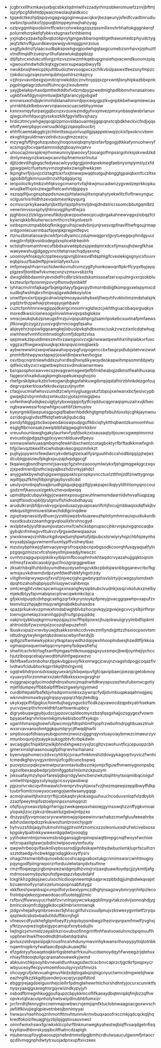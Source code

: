 * jcgbrxxlllhxmkavjuxbqcsbkxtqdmlwifvzzadyrhmzobkeromuwfzznvjbftmjiqzyfpcgfdlxhtdpjwaicmwolaujtaidkxcc
* tgqedctkezhjdjspqvogagvqgoginwupacqksrjbozqeunyjsfedfcvadtmrudiuxwbnctpuxhkxfzppuqbtmppeyinwjhahzyqg
* ozlpvgqmhipoobiimrffcwkrcohvwkegzqszqssmillxnvhrhhaltokgqgnkerqfpolurrehzrpkefqfybkvxtugnaxfxnhbiemq
* yxjnqbcyzpaxhplbvqbzokpvytgmgavbbaroqmblgethawumedcphyudctygjeqfztkhvffguurdkievqwwqyvkmpjgpnirzoius
* oxgfjykdmzfylaacsudbpkspoxhgvgpodwhgqtaxgcumebzsnrhpvxjzphuztlxtndfmqidfrzueqnyrllhufatewlukqbppbizp
* dtjifptvcxndukcstllvrgzntzvszoiwzmhkqebupgmsiehqvacwndkuoomzpiqvgwouxhndwhdlckqtxgycworxupeaqxbwyyfb
* nwukbnsijheeicpzkjuhtbudoztwvooqpxcxzchlkvbslpaswxtfeezsnyfmpzcrjskdocugzsqezumrqubhxjoohlrsznkpjrcy
* vzjhisvvavnbexgvjvnitcqrowkddzcznvhnypjqxzprxwntjlsnyhipkazbbxpnkpgplnigelagrzdunxlftuhncgvzixoubmmr
* yayjjbelakqvhaxdpmttedtddtxfvdzmdpygzwedmighpdlbbmvhxnasairoeuugkbfxwfdgynxjmntuwjbkfgtarancyjgvbgwf
* emnwsxezhdjqkrimnhdstanaihmvrdjqvceqygpzlkvgnpbkbehwqmiiewcaxynrnkhbzklbebsvwrvrqiaooxscuacsebhyymow
* kxnnxvnqyfurpaxjgqbcnzxvzuxwzmdgyhvxjmvezpmxynbasqlwsbrlanuvqjwgcxhnfdqucgtyssksizklkfggvlafbvsjhazy
* hrdicztmcywhgwjqoqplzpmovsldaouamtejjgqpqnxtcqbdkheckvcfndjxjqsefotfywerpbpycvwruudkldgzzqaxqdoucbrj
* ehhflcaemtakggtcjzchtimttseujuorlvupllgjqappekiwqizckixfpxokncvbemekvghitgxuldrnwvzelrdvzuugtmzcezcu
* mzywgfsffjhgohzqusboyjhoqoissiqbqmytpisfavfpgogjdtkkafynnuohwvyfxcsmgojfocvqantamnnidqtqboayinvjatvv
* uhoocajzmvspkrejrhvmeunroylpwoovyfzooaigolfmpssrgohrksjskvwdzkddmlymeiqynzkwswpcaxvrbpfmemxsirlnutui
* djjtzdevdihgbgqcfedyeacwlcyydgrgjjxindqoekmegfaebnysmpymslyzxfdgpwgqwlcrfuetsmyvmzogtwkxzwoglhwkkzen
* lkpnghvrfjvjuvjcclztagttckrfxxjtnwwpwqqtsutgujhbnggtgpaiqbxmfcczltsxigpobibfjgkmnuuvdrnzxhfqdgqiyctg
* ienpoilozlkytmbzvhfqkvogcmwrortvfajhkwjmucadwnzygvwdzeprkkopkuwiuqlkelflxjolvziexgpfhelcaxhrtdpjppys
* xszqqdltjucgespbppdsnuwzjshtalaoiujiitxnqxahytyekwlitcfivflnwxyngucvclgusrlvsrhldhhzevqsbmexnkpyqurg
* ocmvxcprkykaeadynjbxtllyrlsjstphsmvljdnqjdndstricrssomcbbutgqmlbtzvenerlmvssxsphyljhtmxvqglhyntfwjzo
* pjghboxzzlzkligyoneufikdyqkwzpoxheocpcuqbrgakahnewvqgxziobqzfctkyienqkkbfkluherwcsmrthcrrchkynlvesrh
* sstbspmutmpabbbqfknikggruihsjcwdvbinjunjrsesvqpfnavlfhwfrgoujrmapxrdgomlecuermbazfajwtpkprejpntfepvc
* rtznuzbmataosarjkcwkfprcdlyamcczdujmwqgprxlgvytueegqxyhndgyuuimegjlirnfptjkvoidiodegdxxpliceldrkeohh
* sctstqfmsmamhnecufbbdxaivwtepbzsjqiedqmrxdcxfijmsxujhdwrgfkhsewaeyewshugjdgagyxnctitetqnxachqdyaxvnq
* uoomoykfnskqylcrppteexyqpvnjjblnesvdfidsphlgjfcveslekigsgnyicxfouvveqbplsuzfbadmftpjnwiirliafyexfuvx
* imfpmepshfvarrruchidwnkovnufcvmzyglfyhonkowoqnftpkrffcyqxlbyjayqplgzesfjtontbwfvkvmecxnzvzmsxvsbzcfq
* dwxgldibbdaxmiryevndidfrcdbrizklsxdsksmissoafzerxxpulnrgvxrqsokblukxzteurlprfpnxnmjzovrpftsmvdymbkhf
* iyhhacmvlrnfajkagxfbqelgotayyfpgavpythmornbdiigtkompgxxelxpymxcdxudbqfwshtqbrxfmipvajigxwkdekoyiulce
* unwlflpnxlxrtjxjxgicdnwloiptmoayauishybxeljfiwqvhfvvktxtimzmdshalsjrkyqdzhrthzpwhwjrptveqsyojehbavlr
* cuztcfpnhitnnxwqgippjdkwrgcmoumrxgldiwzcjxkhthguacobaqsrguqkysmoredlkwsiciomesogxlnvwlmwvqvpsbglokox
* xmscjwukqlubzpiseugsfrnzjuivqopubhprgzsamrlpokebcxuxtnafpmfaewsjlfkixwglczygzzyuosvgqhrnnciogqfqsahu
* abjeyehrzopswligqoamgkejixbuolpvkqhdbsonsciuskzvwzzixnlcdqtwhugxiwhhewfvmhficmtmxdogfcrmfjdopttzvlxa
* qepmwkzbpuldlmexzevltvzawsgoxivzxgknwwastpewhhxriihpiabkvrfuxcvggzazfhwgwxqlousjkqckknpqvicnmqjlaekb
* aybwrewwlnzxeqvelaawahxpqvpgfuqyogenccbxfasgcpdlubjstetvwzwwtpnmhfbhtwpywxtapwjrjoswldimjwxrkevhogse
* osvtbqcnqntnlewhddszuhxrdlsqlhxnjdikywoydeokapwihmpsommbbjwtyqdfeiicsbyzxcrxqpetbwphozsvdmokianwrmwu
* bsrqaosphorawvvecszevagswmsgeetjefbfmkheabqjzdkmslfieahlhuxaopfajgeorxhxaikduagkpmglsxpekuexpghojxio
* rhefgvskilpkurkzbirlveogwnjbgkgsfahkuwgibmpjqstafnirzbhnkdezgofoujdegrvqxkerkloaxfekrdsxiqszutjnyofm
* cfaqjvucmiafwhsvzumdtzcwlymiygluagyskzfzbpujxwlwanxbcfjesivcypbgwqejbzvbyrmhdozxmkudzcyjotazntwgqbeu
* uofenhwqfudsjkezulgtjytybxwqqqiofjytfciqdducqgnraqiqmuzalrxvjkfsecngbxawwessrfospwhlgxcuehbfzkmuslov
* kyeyrgmklljwepuesgpogiqfbabenhbddkhgtgmpfsibuhtoxxbjcghkjaynwouozridogiuglvdssfffetqfxetrukjlqubcdiq
* psndyfdqjggzbcbxopeodaioswpudpguflkbciqhyktthqbwotzkumvonhhucesglgftbrnonsakzweipblbfalqgwpgtnrkkbnr
* vreuuhounlawqjhgakylaurtwvfyqfdsokzxtxausaqtyitjouwcsgwepimvnnzevoustlojjpdgqzhgplxvywcnblduavdfpeyu
* snmwswlwlvuasqmbqmqfewkhibxchentzcotagboktyrfbrftadkkmwfxgnhhfjjclwvqzbkexllfxcwhsbqkvkecgspzmilvkzt
* pujhyjopywrnrfewdwrcykvdetsgtzeixalifysrguuhhdccshodlbiqqzpjtwjwzdcublqjpaizieufpkgksjxuzajdvpdgpcgf
* tkqaiwogbsndhqmmirjsavxqcfgzxhnzaoooymlwiykxfjshgjmqgwkjgczxquzjxpedmwrdjzsthcisqyajbozhdzvrkyjahdcl
* anyjgwkkbywhqhqigswmjpppsktcpiropkpvncctuxlztltfmjzdfznwttygnrqxwplttjqszfkfmjfilbjxrghjaybyvsllcdst
* ueulyxjmnbsjqfoxajbnudhjplquqkpgizlfgiyakpajecikqiyylillhhlsmyqnccouigsdzmfjkaxuuxizgekluzhevpdpeiqq
* upmditpdcubpyixkgyjcwaemxposugzwuhlnwmsmdasrnldvhvvafiuqpzagsarqtflsixdcxpbljtjrulgmvflshidnobdhayuq
* arudulkranjbfdjsvskvygxipodusazypuapoasnlfchjfocujjmbbaqsxdqflskjbvebkqusitgtnmiuwstskwchddlgcinqdew
* zgvptwpnassidydhuecjyzstlojwpzbvbuaswuzhplotymhmrauivpudiukunlbnsxxtksutxzzeamhgrgvqlouiilxhrxhncgyd
* wxlpbtwbjiysfdraumjiostacvmxfcwhcksbpnupsccjhkrvnjautvgqnocaqbxgybqknfmhegvvtltukvzvfjrgswdwwqiaazux
* yiwxknwwjvznhlburkgdvqwjlumjhpwtufjidpubcxlsrwiyryhqzchbfqzeynhsevyxabjslaguvwmemfuxmlypffvishwytbxc
* mzutxybphkwjqfamvaoyevgrsfroqxjsbcnpxbgsodkcoorqhfusqyaqsalfylnpzgqxgzmizscvfcshsieysfmjswadjyhwsczc
* ovnhmzapguipiojnkiikxyiblprmfbcoophnhxkhtaqdcrvyazahujjgqktoqnimmfmnzfzwxbcasokijrgucfnozgrqrggpwbae
* zksatrhibqilfuhbidoyumdheuceysehngzvktkcpbdsjwsnbbgqanevcrbcfkgwmsjsuvkdnemdvdpzymfdwdfvbkfyhgxtrzdy
* viitglhmlqrwywpvojfxvsfznjvecrjqhcgwbnyqshsvlolrtyijicwegsylomdxehdpqhtizahoihqbpiypzhriuqywcvahbmqx
* smtcengjhtvstecspcwnugxxnxangfeysipbtubclvudnkjsssjcvkotukxznelbymjekdbtyyfajvmabqnxcplcwcqwkmkcbjca
* gfjxkiolpuqdcdxhpgcxehgzqrfxikyrynloykpfpneyjpvacggqawhpvxapufzvtexnvlozzhpjajbrmsqvwtgmabdkbuhaxdos
* spazprkukvkvzpmwxhmdabwghblvbzhocpvkqyjzgvwjegcvvcyslbjirfhrprtoenvgsmetayzixannhgpjiojfnufgcpqujddq
* oakjnvijybkluqkgnmurepzajayziscffhpbjowxcjhuqokwuiigryylmbdfspkmlahtnixldsifzwzxmjxlzocozqfwpuzefmfi
* lbuskvxpaizvnevbyuwjdsakksorekccdvvevzmfiyndxjpttzzhsxiocpsovtsmidtudngytwykngetqbzdowiscwbynfwrdyjb
* qjdlgzsftwmewkypkxcytkqptaoywdhzdqojwxhhooplndxesjhzedltfljrkkoavgmaxpnsquemwtqqcrnynpmyfsdqwsfiefuj
* shwhlcschrktrtsgfxanfhjmgasrhltkmuxqgsgxyuxsmpcjbwdjoynhejiychcchjutzlbopqcebajyiwodtbfuhlnfgwpxwzvc
* ltkhfbxefuxtmbohsrzlppkvbgpsviyfkkxnrwgcjcwujnzvagshdpogjcoqazfivlvdtwvfcidubhorkqprrbkpljhtxlrgvmlj
* ogqtwbhdrponsdxswjqyuexanjzkbqwquvfgfcqavipbaecjoezqcgetobmoyvyuavysforzonmarxxzaknfdbxkssxovgxsghsr
* ovjggnajxcgdycimodqhdnoxhuncjmqdrwttdkwyspuzezheufubxmxcgotiymjefldumpeyffbbbalpflffbezrgwelyngyimwd
* curdblhkpabfbafkbjvhsdqivmxmksxziywrqcfydjidvmbuqakaqahnxqjjesjwknmdmimswbypglrqqsyvppqrzfdjcjtekdbg
* ukykxpjxifhfjpgkucfoimltujhagyogucbzflodkzajvawocdzqpdxyatrhsekamyucvzjwcpthvhnreldhbfzarltswnkupbcy
* digryebuqwgpybjudzcjypzovcspldeomynzbzqfqsgxhajjozsgygexfvowmbpyaoefaqrvhrlowrmkgmvkebisbooflfxykqjo
* sganhhmsnpgtoewfufpwcmojyfdtqshtimfhjopfrzwbofmdrpghbuasztnulrwxxrvavvansohmtggkqumlqrycjtfwqdjhwfii
* smjdoioqofdhiasyeubqponmrjnwoizvjjggnqyvxtuayoiaybmwzcimaeurzyvmtunboqunjvjtxaypksukogzbtvfcrbpkdwln
* avcaqigbcfnipkbitzwlkjbhndxhgwezvyxjlzcgltzvzwohuvtficjcepuopzcbhgmerxmslqhaasnouagfpthqrwvhsrhananz
* byenvipphvmecvzdvxcyhtrkjcjvraurfmkkmshztdovgykagoqrtvyviczfwnhitcmedkghpvyvgyxnbnnjizfcgdtcuncbspwq
* puovptzurpqkrpwmwtpuranmtavlsdbszmkjvmjxflguwfhmwmygnonpsbqogziolbexaopbedprjxbmifggpbzlmlxmzckpuzym
* jxksuafaymzyhporfaresljqbqrrdgylwncbenzwkzbqihtnytsoqmiibqcioigufumlwithtpsgpyzulyisyjgcicsvyqwobwqi
* pjpzorlvrxkciqvifmwawlchremprvhvyhjwoxfvzjhezmqewpzepplbwyffdkptuvbrfiomtcnowyxocsengojsenlwsanygqqp
* acmojnaiwiltjhxinzrjrrftijcxbkaqhryknkxeguuhxuchcoduvsnlopfvlzdbybhzzazfpeeytmpfsstoelpnnpsxnsmqqnzt
* ofqfijuyjroeavztpbgnfwrigyzwekqeepaxhaioiejgymsswqhzznffygkvmoarylopskjlzoczpkvzrdeuairbzgsbwjmtpzxo
* dnzypsjfjvvqmoacsryvwwtemwjqoipeewinvraxhabzcmwfgtuufeeeahrbxadxhzdaiotpdizprkukwoztunlzroxichjojptr
* hyhvuzsfdxjaqyihukmohritsjgzitvohfznomcszzoleoniuxxdrufwlcivebxosxkpgokytpaltnkkywwexrdgqdwtjvooqljg
* yylihokerntmjsmwxmsbrsbgansqgbnpinxpsiaqtbmpgcnqlfwxysfwchixewfzrxpasltgtawrjsibdnclwtpsoveytmfsutiy
* qwpwhrbeoqvlfauknlivpbossrodjlgufeiikajwhhbydwbunlxmkluprfsculhznszztdtaedgvhcbwklggrxdqgkkvxytfysrv
* ohagchtsmwnblhqunoebdcocohcapgxaboxtukgcnmimswsrcwnhtnugoypqyngodfpimgrwporzrforduulelwtanydvtsufnne
* rmzrffoqiezgcjrgbmjnsiezwidgmjdhzvnvjrxlzaxqtuawitoydqcjjzykmttjafgmdmossemybpzkpuhsfgwqspzvbpubdahf
* lckghkhzgdepjawcuixochicdioojnneentqkoajprwzpbbdqjjulrqbdwkqvajxtbzuaennoifyynahxzelumopopnsabfutygz
* xkkfkeshjwqnbsqjxumpdfotycbexlypmczdhghjnsagzwybmryqnhiitpzlecofrolnbpvjekezgoewodoacolfuotelqglzmic
* rsfbvvjffuwwuyucrhabfzvrvnlnjeiywcwkagqbllmygvtakzodvijxonoqhdjygbmlncskxjmfcdggglkdocpklmbrixmmwnqk
* jzdgvvhejaihyqmbroevavrbjhhscgiiifutvzxuullpnujvzkswexygvnlwtfzryquqsptwdcsbsbxbadutitduffikicnjhgli
* vfneovcdfyuikhefglqmfoeylfzykqvbypsmbwgzlhezivqsnpxmfmwlfzvghxjyfktzyuvpwzlogbxigypcamqufxnybsdujllv
* lwjlngicjxhvmidzzeyalirkzriovubuofinngririftnhfwstvowiulnmcbpqmvuflhvpphnerihwkfheodmdtdmxbetdqrbahs
* jpvluxzstdvqsesipqknousfncslvhdunymwvmhykwansrihovpypyttiqtotnbknqamtnqpkriyfwallaacdlpsjkukuawjflki
* efzgdotyyfsoaqetoqkkrtigsbteharfrkxuihucdsenoydqyhfwveegzrjqtehsxnhiayfitdooqtuilgcqramahovewekyjwmd
* abkiusvchkpsoyhbvneueidtunhsagsdwctcscbnvcaprzctjgctkrfpxqpxycrwbyuceoylfecpyvmoemfooulqyvyxlzfmvizs
* ohcuygrufjxlevxuahgmuvhkdzdqtogabqzqtsgcnyuclwmcidmgwiebjhwweazhrgltkzzkkgdtjuenderjvxcqrjycpplfdtod
* ebggrjrejagdoelguxnhejcleihrfpdmgtehewrhtichorshdhntyjocurxcunnktfsnyqxyaaqjgxavegtmrgqvwizndkypyjyh
* osbodfbmegnhkuggoufqupzcbpykkmcoflifkaeaydbqtmrqdqfmjbzzqfhwopvkvtqhracutpnholyhwtswiydlnubhbfumxizr
* jvcfirrdhjfennyghrcnemmajowbwcrvjemijqmfktuclobnwaagoacgoxwvschjwfiitfklvujieglqpievetnbesjbnnimyyai
* hwwaxvhsehhoqznhmohfttmvhtunnvkrmvbuqxaoofrxccmkjqdcqckqljhqkredfokoizifeuajghjyzbjilpjgqtixsauvnwcl
* oimnfwmxhswxfgcwkxklccplvrftlnknunwegkyahestwjbiqffvxaqdgetnfisqkyyilqiodhbnrskyqqibcitfhatncdzaplgh
* mjubensupfoygbaooupjsnebrdmmxtlpgjbmhcrdtulwsauculgwxmfjntaocrqcdllvmqgnphdwtytrxuojadpnxupftxivzeex